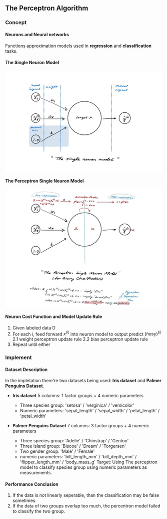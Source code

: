 ## **The Perceptron Algorithm**

### **Concept**

#### **Neurons and Neural networks**
Functions approximation models used in **regression** and **classification** tasks.

#### **The Single Neuron Model**
[<img align="center" src="A_single_neuron_model.jpg" width="700" />](A_single_neuron_model.jpg)

#### **The Perceptron Single Neuron Model**
[<img align="center" src="The_Perceptron_neuron_model.jpg" width="700" />](The_Perceptron_neuron_model.jpg)

#### **Neuron Cost Function** and **Model Update Rule**

1. Given labeled data D
2. For each $i$, feed forward $x^(i)$ into neuron model to output predict $(has{y})^(i)$
    2.1 weight perceptron update rule
    2.2 bias perceptron update rule
3. Repeat until either

### **Implement**

#### **Dataset Description**
In the impletation there're two datasets being used: **Iris dataset** and **Palmer Penguins Dataset**.
- **Iris dataset**
5 columns: 1 factor groups + 4 numeric parameters
    - Three species group: 'setosa' / 'verginica' / 'versicolor'
    - Numeric parameters: 'sepal_length' / 'sepal_width' / 'petal_length' / 'petal_width'
    
- **Palmer Penguins Dataset**
7 columns: 3 factor groups + 4 numeric parameters
    - Three species group: 'Adelie' / 'Chinstrap' / 'Gentoo'
    - Three island group: 'Biscoe' / 'Dream' / 'Torgersen'
    - Two gender group: 'Male' / 'Female'
    - numeric parameters: 'bill_length_mm' / 'bill_depth_mm' / 'flipper_length_mm' / 'body_mass_g'
Target: Using The perceptron model to classify species group using numeric parameters as measurements.

#### **Performance Conclusion**

1. If the data is not linearly seperable, than the classification may be false sometimes.
2. If the data of two groups overlap too much, the percentron model failed to classify the two group.
